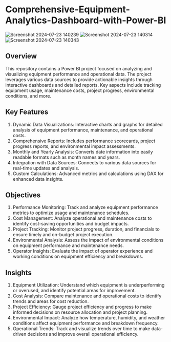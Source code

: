 # Comprehensive-Equipment-Analytics-Dashboard-with-Power-BI

![Screenshot 2024-07-23 140239](https://github.com/user-attachments/assets/2f5eaf3f-ab89-469b-a5e2-9999eeb33b95)
![Screenshot 2024-07-23 140314](https://github.com/user-attachments/assets/b7847d82-9571-40fe-a1eb-0ba63c628bf3)
![Screenshot 2024-07-23 140343](https://github.com/user-attachments/assets/81d84aa5-b3ba-42bc-8a4f-29d3756a49ea)

## Overview
This repository contains a Power BI project focused on analyzing and visualizing equipment performance and operational data. The project leverages various data sources to provide actionable insights through interactive dashboards and detailed reports. Key aspects include tracking equipment usage, maintenance costs, project progress, environmental conditions, and more.

## Key Features
1. Dynamic Data Visualizations: Interactive charts and graphs for detailed analysis of equipment performance, maintenance, and operational costs.
2. Comprehensive Reports: Includes performance scorecards, project progress reports, and environmental impact assessments.
3. Monthly and Yearly Analysis: Converts date information into easily readable formats such as month names and years.
4. Integration with Data Sources: Connects to various data sources for real-time updates and analysis.
5. Custom Calculations: Advanced metrics and calculations using DAX for enhanced data insights.

## Objectives
1. Performance Monitoring: Track and analyze equipment performance metrics to optimize usage and maintenance schedules.
2. Cost Management: Analyze operational and maintenance costs to identify cost-saving opportunities and budget impacts.
3. Project Tracking: Monitor project progress, duration, and financials to ensure timely and on-budget project execution.
4. Environmental Analysis: Assess the impact of environmental conditions on equipment performance and maintenance needs.
5. Operator Insights: Evaluate the impact of operator experience and working conditions on equipment efficiency and breakdowns.

## Insights
1. Equipment Utilization: Understand which equipment is underperforming or overused, and identify potential areas for improvement.
2. Cost Analysis: Compare maintenance and operational costs to identify trends and areas for cost reduction.
3. Project Efficiency: Gauge project efficiency and progress to make informed decisions on resource allocation and project planning.
4. Environmental Impact: Analyze how temperature, humidity, and weather conditions affect equipment performance and breakdown frequency.
5. Operational Trends: Track and visualize trends over time to make data-driven decisions and improve overall operational efficiency.

